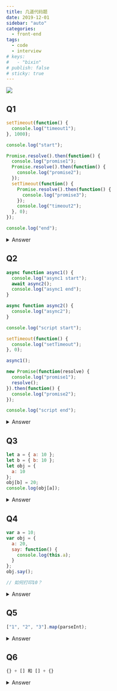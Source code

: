 ```yaml
---
title: 几道代码题
date: 2019-12-01
sidebar: "auto"
categories:
  - front-end
tags:
  - code
  - interview
# keys:
#   - "bixin"
# publish: false
# sticky: true
---
```


![](https://i.loli.net/2019/12/09/buSQFqmLslZAUtp.jpg)

## Q1

```js
setTimeout(function() {
  console.log("timeout1");
}, 1000);

console.log("start");

Promise.resolve().then(function() {
  console.log("promise1");
  Promise.resolve().then(function() {
    console.log("promise2");
  });
  setTimeout(function() {
    Promise.resolve().then(function() {
      console.log("promise3");
    });
    console.log("timeout2");
  }, 0);
});

console.log("end");
```

<details>
  <summary>Answer</summary>
    start <br/>
    end <br/>
    promise1 <br/>
    promise2 <br/>
    timeout2 <br/>
    promise3 <br/>
    timeout1
</details>

## Q2

```js
async function async1() {
  console.log("async1 start");
  await async2();
  console.log("async1 end");
}

async function async2() {
  console.log("async2");
}

console.log("script start");

setTimeout(function() {
  console.log("setTimeout");
}, 0);

async1();

new Promise(function(resolve) {
  console.log("promise1");
  resolve();
}).then(function() {
  console.log("promise2");
});

console.log("script end");
```

<details>
  <summary>Answer</summary>
    script start <br/>
    async1 start <br/>
    async2 <br/>
    promise1 <br/>
    script end <br/>
    promise2 <br/>
    async1 end <br/>
    setTimeout
</details>

## Q3

```js
let a = { a: 10 };
let b = { b: 10 };
let obj = {
  a: 10
};
obj[b] = 20;
console.log(obj[a]);
```

<details>
  <summary>Answer</summary>
    obj[b] 一个对象作为键时会转换为string, obj 变为 <code>{a: 10, [object Object]: 20}</code>
</details>

## Q4

```js
var a = 10;
var obj = {
  a: 20,
  say: function() {
    console.log(this.a);
  }
};
obj.say();

// 如何打印10？
```

<details>
  <summary>Answer</summary>
    1.箭头函数 <br/> 
    2.call <br/> 
    3.obj.say赋值变量
</details>

## Q5

```js
["1", "2", "3"].map(parseInt);
```

<details>
  <summary>Answer</summary>
    [1, NaN, NaN]
</details>

## Q6

```js
{} + [] 和 [] + {}
```

<details>
  <summary>Answer</summary>
    0 <br/>
    '[object Object]'
</details>

<br/>
<Valine></Valine>
